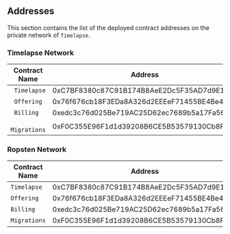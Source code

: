 ## Addresses

This section contains the list of the deployed contract addresses on the private network of `Timelapse`.

### Timelapse Network

| Contract Name | Address                                    |
| ------------- | ------------------------------------------ |
| ` Timelapse`  | 0xC7BF8380c87C91B174B8AeE2Dc5F35AD7d9E1ba1 |
| ` Offering`   | 0x76f676cb18F3EDa8A326d2EEEeF71455BE4Be4D2 |
| ` Billing`    | 0xedc3c76d025Be719AC25D62ec7689b5a17Fa56e2 |
| ` Migrations` | 0xF0C355E96F1d1d39208B6CE5B53579130Cb8F26b |

### Ropsten Network

| Contract Name | Address                                    |
| ------------- | ------------------------------------------ |
| `Timelapse `  | 0xC7BF8380c87C91B174B8AeE2Dc5F35AD7d9E1ba1 |
| `Offering `   | 0x76f676cb18F3EDa8A326d2EEEeF71455BE4Be4D2 |
| `Billing `    | 0xedc3c76d025Be719AC25D62ec7689b5a17Fa56e2 |
| `Migrations ` | 0xF0C355E96F1d1d39208B6CE5B53579130Cb8F26b |
